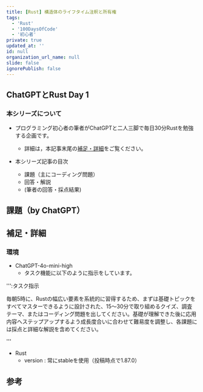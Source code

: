 ```yaml
---
title: [Rust] 構造体のライフタイム注釈と所有権
tags:
  - 'Rust'
  - '100DaysOfCode'
  - '初心者'
private: true
updated_at: ''
id: null
organization_url_name: null
slide: false
ignorePublish: false
---
```


## ChatGPTとRust Day 1

### 本シリーズについて

- プログラミング初心者の筆者がChatGPTと二人三脚で毎日30分Rustを勉強する企画です。
  - 詳細は，本記事末尾の[補足・詳細](#補足・詳細)をご覧ください。

- 本シリーズ記事の目次
  - 課題（主にコーディング問題）
  - 回答・解説
  - (筆者の回答・採点結果)
  
## 課題（by ChatGPT）

## 補足・詳細

### 環境

- ChatGPT-4o-mini-high
  - タスク機能に以下のように指示をしています。

''':タスク指示

毎朝5時に、Rustの幅広い要素を系統的に習得するため、まずは基礎トピックをすべてマスターできるように設計された、15〜30分で取り組めるクイズ、調査テーマ、またはコーディング問題を出してください。基礎が理解できた後に応用内容へステップアップするよう成長度合いに合わせて難易度を調整し、各課題には採点と詳細な解説を含めてください。

'''

- Rust 
  - version : 常にstableを使用（投稿時点で1.87.0）

## 参考
